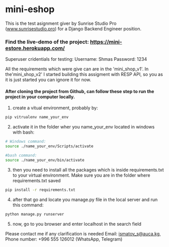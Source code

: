 # mini-eshop
This is the test asignment giver by Sunrise Studio Pro (www.sunrisestudio.pro) for a Django Backend Engineer position.

### Find the live-demo of the project:  https://mini-estore.herokuapp.com/

Superuser cridentials for testing: 
  Username: Shmas
  Password: 1234

All the requirements which were give can are in the 'mini_shop_v1'. In the'mini_shop_v2' I started building this assigment with RESP API, so you as it is just started you can ignore it for now.


#### After cloning the project from Github, can follow these step to run the project in your computer locally.

1. create a vitual environment, probably by:
```bash
pip vitrualenv name_your_env
```
2. activate it in the folder wher you name_your_env located in windows with bash:
```bash
# Windows command:
source ./name_your_env/Scripts/activate

#bash command:
source ./name_your_env/bin/activate
```
3. then you need to install all the packages which is inside requirements.txt to your virtual environment. Make sure you are in the folder where requirements.txt saved
```bash
pip install -r requirements.txt
```
4. after that go and locate you manage.py file in the local server and run this command:
```bash
python manage.py runserver
```
5. now, go to you browser and enter localhost in the search field

Please contact me if any clarification is needed 
Email: ismatov_s@auca.kg,
Phone number: +996 555 126012 (WhatsApp, Telegram)

